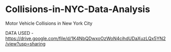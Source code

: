 # Collisions-in-NYC-Data-Analysis
Motor Vehicle Collisions in New York City

DATA USED - https://drive.google.com/file/d/1K4NbQDwxoOzWoN4cihdUDaXuzLQx5YN2/view?usp=sharing
